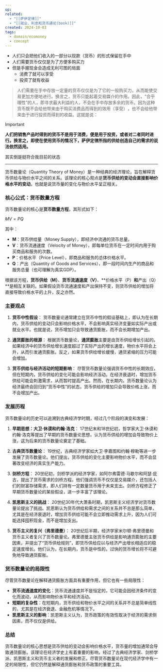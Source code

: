 ```yaml
---
up: 
related:
  - "[[萨伊定律]]"
  - "[[就业、利息和货币通论(book)]]"
created: 2024-10-03
tags:
  - domain/ecomoney
  - concept
---
```


- 人们只会把他们收入的一部分以现款（货币）的形式保留在手中
- 人们需要货币仅仅是为了方便多购买力
- 但是手握现金会造成无利可图的局面
	- 消费了就可以享受
	- 投资了就有收益

 
> 人们需要在手中存放一定量的货币仅仅是为了它的一般购买力，从而能使交易更加方便地进行。换言之，货币只能起着交易媒介的作用。因此，​“合乎理性”的人，即寻求最大利益的人，不会在手中存放多余的货币。因为这种货币既不会给他带来由于购买消费品而得到的效用（享受）​，也不会给他带来由于进行投资而得到的收益。这就是说：

> [!important] 
> 
> **人们把销售产品时得到的货币不是用于消费，便是用于投资，或者对二者同时进行。换言之，即使在使用货币的情况下，萨伊定律所指的供给创造自己的需求的说法依然适用。**


其实倒是挺符合我目前的状态




---


货币数量论（Quantity Theory of Money）是一种经典的经济理论，旨在解释货币供给与物价水平之间的关系。该理论的核心观点是**货币供给的变动会直接影响价格水平的变动**，也就是说货币量的变化与物价水平呈正相关。

### 核心公式：货币数量方程

货币数量论的核心是**货币数量方程**，其形式如下：

$MV=PQ$

其中：

- **M**：货币供给量（Money Supply），即经济中流通的货币总量。
- **V**：货币流通速度（Velocity of Money），即每单位货币在一定时间内用于购买商品和服务的次数。
- **P**：价格水平（Price Level），即商品和服务的总体价格水平。
- **Q**：产出（Quantity of Goods and Services），即一段时间内生产的商品和服务总量（也可理解为真实GDP）。

根据该方程，**货币供给（M）**、**货币流通速度（V）**、**价格水平（P）**和**产出（Q）**是相互关联的。如果假设货币流通速度和产出保持不变，则货币供给的增加将直接导致价格水平的上升，反之亦然。

### 主要观点

1. **货币中性假设**： 货币数量论通常建立在货币中性的假设基础上，即认为在长期内，货币供给的变动只会影响价格水平，不会影响真实经济变量如实际产出或就业水平。也就是说，货币增加只会导致通货膨胀，而不会长期增加产出。
    
2. **通货膨胀的根源**： 根据货币数量论，**通货膨胀**主要是由货币供给增长引起的。如果经济中的货币供给增长速度超过了实际产出的增长速度，物价水平将会上升，从而引发通货膨胀。反之，如果货币供给增长缓慢，通货紧缩的压力可能会增加。
    
3. **货币供给与经济活动的短期影响**： 尽管货币数量论强调货币中性的长期效应，但在短期内，货币供给的变化可能会影响经济活动。在经济衰退时，增加货币供给可能会刺激需求，从而暂时提高产出。然而，在长期内，货币数量论认为经济最终会回归到“货币中性”的状态，货币供给的增加只会导致价格上涨，而不会增加产出。
    

### 发展历程

货币数量论的历史可以追溯到古典经济学时期，经过几个阶段的演变和发展：

1. **早期思想：大卫·休谟和约翰·洛克**： 17世纪末和18世纪初，哲学家大卫·休谟和约翰·洛克等提出了早期的货币数量论思想，认为货币供给的增加会导致物价上涨，这为后来的货币数量论奠定了基础。
    
2. **古典货币数量论**： 19世纪，古典经济学家如大卫·李嘉图和约翰·穆勒等进一步发展了货币数量论。他们提出，货币供给的变化主要影响物价水平，而不会显著改变经济的真实生产能力。
    
3. **剑桥方程**： 20世纪初，剑桥学派的经济学家，如阿尔弗雷德·马歇尔和阿瑟·庇古，提出了货币需求的剑桥方程。他们强调货币不仅仅是交易媒介，还包括人们的财富存储需求，即人们持有一定数量货币用于未来支出。剑桥方程修正了早期货币数量论的某些假设，进一步丰富了该理论。
    
4. **凯恩斯主义的挑战**： 20世纪30年代大萧条时期，凯恩斯主义经济学对货币数量论提出了挑战。凯恩斯认为货币供给和需求之间的关系并不总是那么简单，尤其是在经济衰退时，增加货币供给可能不会立即推动需求上升，因为人们可能选择囤积现金，而不是增加支出。
    
5. **货币主义的复兴（弗里德曼）**： 20世纪后半期，经济学家米尔顿·弗里德曼和货币主义者复兴了货币数量论。弗里德曼主张货币供给是影响通货膨胀的主要因素，并提出了“货币供给规则”，即货币供给应以与经济产出增长相适应的稳定速度增长。他们认为，在长期内，货币是中性的，过快的货币增长将不可避免地导致通货膨胀。
    

### 货币数量论的局限性

尽管货币数量论在解释通货膨胀方面具有重要作用，但它也有一些局限性：

- **货币流通速度的变化**：货币流通速度并不是恒定的，它可能会因经济条件的变化而波动，从而影响物价水平和经济活动。
- **短期的复杂性**：在短期内，货币供给和物价水平之间的关系并不总是简单线性的，尤其是在经济衰退、金融危机等情况下。
- **凯恩斯主义的影响**：凯恩斯主义认为，货币政策的有效性取决于经济的需求侧因素，而不仅仅是供给。

### 总结

货币数量论的核心思想是货币供给的变动会影响价格水平，货币量的增加通常会导致通货膨胀。该理论在经济学史上有着重要的影响，经过了古典经济学家、剑桥学派、凯恩斯主义和货币主义者的发展和修正。尽管货币数量论在现代经济学中有一定的局限性，但它仍然是解释通货膨胀和货币政策的重要工具。